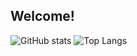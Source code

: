 ## Welcome!

![GitHub stats](https://github-readme-stats.vercel.app/api?username=M0tt1nh4&show_icons=true&theme=synthwave)
![Top Langs](https://github-readme-stats.vercel.app/api/top-langs/?username=M0tt1nh4&layout=compact&theme=midnight-purple)